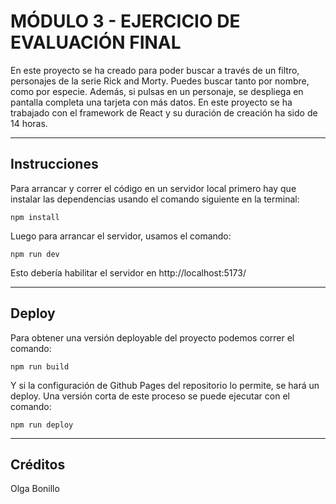 # MÓDULO 3 - EJERCICIO DE EVALUACIÓN FINAL

En este proyecto se ha creado para poder buscar a través de un filtro, personajes de la serie Rick and Morty.
Puedes buscar tanto por nombre, como por especie. Además, si pulsas en un personaje, se despliega en pantalla completa una tarjeta con más datos.
En este proyecto se ha trabajado con el framework de React y su duración de creación ha sido de 14 horas.

---

## Instrucciones

Para arrancar y correr el código en un servidor local primero hay que instalar las dependencias usando el comando siguiente en la terminal:

`npm install`

Luego para arrancar el servidor, usamos el comando:

`npm run dev`

Esto debería habilitar el servidor en http://localhost:5173/

---

## Deploy

Para obtener una versión deployable del proyecto podemos correr el comando:

`npm run build`

Y si la configuración de Github Pages del repositorio lo permite, se hará un deploy.
Una versión corta de este proceso se puede ejecutar con el comando:

`npm run deploy`

---

## Créditos

Olga Bonillo